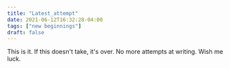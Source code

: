 ```yaml
---
title: "Latest_attempt"
date: 2021-06-12T16:32:28-04:00
tags: ["new beginnings"]
draft: false
---
```


This is it. If this doesn't take, it's over. No more attempts at writing. Wish me luck.
